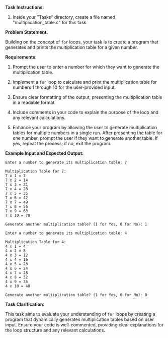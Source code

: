 **Task Instructions:**

1. Inside your "Tasks" directory, create a file named "multiplication_table.c" for this task.

**Problem Statement:**

Building on the concept of `for` loops, your task is to create a program that generates and prints the multiplication table for a given number.

**Requirements:**

1. Prompt the user to enter a number for which they want to generate the multiplication table.

2. Implement a `for` loop to calculate and print the multiplication table for numbers 1 through 10 for the user-provided input.

3. Ensure clear formatting of the output, presenting the multiplication table in a readable format.

4. Include comments in your code to explain the purpose of the loop and any relevant calculations.

5. Enhance your program by allowing the user to generate multiplication tables for multiple numbers in a single run. After presenting the table for one number, prompt the user if they want to generate another table. If yes, repeat the process; if no, exit the program.

**Example Input and Expected Output:**

```plaintext
Enter a number to generate its multiplication table: 7

Multiplication Table for 7:
7 x 1 = 7
7 x 2 = 14
7 x 3 = 21
7 x 4 = 28
7 x 5 = 35
7 x 6 = 42
7 x 7 = 49
7 x 8 = 56
7 x 9 = 63
7 x 10 = 70

Generate another multiplication table? (1 for Yes, 0 for No): 1

Enter a number to generate its multiplication table: 4

Multiplication Table for 4:
4 x 1 = 4
4 x 2 = 8
4 x 3 = 12
4 x 4 = 16
4 x 5 = 20
4 x 6 = 24
4 x 7 = 28
4 x 8 = 32
4 x 9 = 36
4 x 10 = 40

Generate another multiplication table? (1 for Yes, 0 for No): 0
```

**Task Clarification:**

This task aims to evaluate your understanding of `for` loops by creating a program that dynamically generates multiplication tables based on user input. Ensure your code is well-commented, providing clear explanations for the loop structure and any relevant calculations.